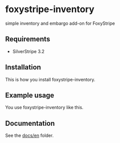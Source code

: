 # foxystripe-inventory

simple inventory and embargo add-on for FoxyStripe

## Requirements

- SilverStripe 3.2

## Installation

This is how you install foxystripe-inventory.

## Example usage

You use foxystripe-inventory like this.

## Documentation

See the [docs/en](docs/en/index.md) folder.
